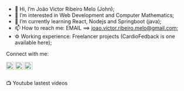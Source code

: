 - 👋 Hi, I’m João Victor Ribeiro Melo (John);
- 👀 I’m interested in Web Development and Computer Mathematics;
- 🌱 I’m currently learning React, Nodejs and Springboot (java);
- 📫 How to reach me: EMAIL ==> joao.victor.ribeiro.melo@gmail.com;
- ⚙️  Working experience: Freelancer projects (CardioFedback is one available here);

Connect with me:

[<img
    alt="Linkedin icon"
    src="https://www.svgrepo.com/show/157006/linkedin.svg"
    align="left"
    width="22px"
/>][linkedin]
[<img
    alt="youtube icon"
    src="https://www.svgrepo.com/show/111232/youtube.svg"
    align="left"
    width="22px"
/>][youtube]
[<img
    alt="instagram icon"
    src="https://www.svgrepo.com/show/157806/instagram.svg"
    align="left"
    width="22px"
/>][instagram]

[youtube]: https://www.youtube.com/channel/UC55I82of48ifgWBssbyOtGA 
[instagram]: https://www.instagram.com/joao_melo_ribeiro/
[linkedin]: https://www.linkedin.com/in/joao-melo-ribeiro/ 

<br/> <br/>

📺 Youtube lastest videos
<!-- YOUTUBE:START -->
<!-- YOUTUBE:END -->
